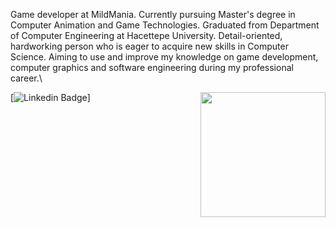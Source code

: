 Game developer at MildMania. Currently pursuing Master's degree in Computer Animation and Game Technologies. Graduated from Department of Computer Engineering at Hacettepe University. Detail-oriented, hardworking person who is eager to acquire new skills in Computer Science. Aiming to use and improve my knowledge on game development, computer graphics and software engineering during my professional career.\

<img align='right' src='https://media.giphy.com/media/bcKmIWkUMCjVm/giphy.gif' width='200"'>


[![Linkedin Badge]()]
